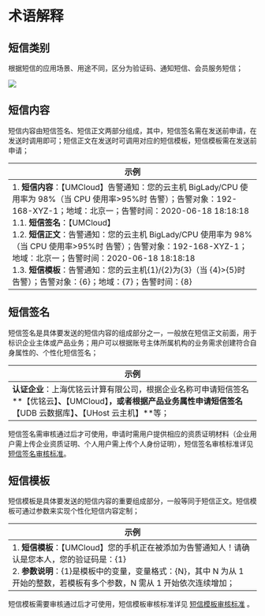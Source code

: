 # 术语解释

## 短信类别

根据短信的应用场景、用途不同，区分为验证码、通知短信、会员服务短信；

![](https://umweb-static.cn-sh2.ufileos.com/docs/images/usms/guide/%E7%9F%AD%E4%BF%A1%E6%9C%8D%E5%8A%A1usms_%E7%9F%AD%E4%BF%A1%E7%B1%BB%E5%88%AB_210204.png)

## 短信内容

短信内容由短信签名、短信正文两部分组成，其中，短信签名需在发送前申请，在发送时调用即可；短信正文在发送时可调用对应的短信模板，短信模板需在发送前申请；

| 示例 |
| --- |
| 1. **短信内容**：【UMCloud】告警通知：您的云主机 BigLady/CPU 使用率为 98%（当 CPU 使用率>95%时 告警）；告警对象：192-168-XYZ-1；地域：北京一；告警时间：2020-06-18 18:18:18<br />1.1. **短信签名**：【UMCloud】<br />1.2. **短信正文**：告警通知：您的云主机 BigLady/CPU 使用率为 98%（当 CPU 使用率>95%时 告警）；告警对象：192-168-XYZ-1；地域：北京一；告警时间：2020-06-18 18:18:18<br />1.3. **短信模板**：告警通知：您的云主机{1}/{2}为{3}（当 {4}>{5}时 告警）；告警对象：{6}；地域：{7}；告警时间：{8} |

## 短信签名

短信签名是具体要发送的短信内容的组成部分之一，一般放在短信正文前面，用于标识企业主体或产品业务；用户可以根据账号主体所属机构的业务需求创建符合自身属性的、个性化短信签名；

| 示例 |
| --- |
| **认证企业**：上海优铭云计算有限公司，根据企业名称可申请短信签名**【优铭云】**、**【UMCloud】**，或者根据产品业务属性申请短信签名**【UDB 云数据库】**、**【UHost 云主机】**等； |

短信签名需审核通过后才可使用，申请时需用户提供相应的资质证明材料（企业用户需上传企业资质证明、个人用户需上传个人身份证明），短信签名审核标准详见
[短信签名审核标准](/docs/usms/auth_type/2103)。

## 短信模板

短信模板是具体要发送的短信内容的重要组成部分，一般等同于短信正文。短信模板可通过参数来实现个性化短信内容定制；

| 示例 |
| --- |
| 1. **短信模板**：【UMCloud】您的手机正在被添加为告警通知人！请确认是您本人，您的验证码是：{1} <br />2. **参数说明**：{1}是模板中的变量，变量格式：{N}，其中 N 为从 1 开始的整数，若模板有多个参数，N 需从 1 开始依次连续增加； |

短信模板需要审核通过后才可使用，短信模板审核标准详见 [短信模板审核标准](/docs/usms/auth_type/2105) 。
